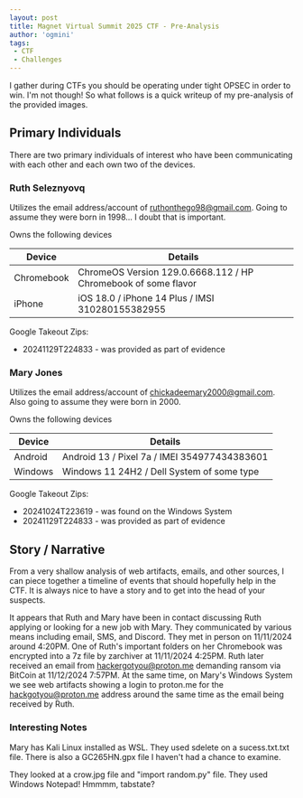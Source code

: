 ```yaml
---
layout: post
title: Magnet Virtual Summit 2025 CTF - Pre-Analysis
author: 'ogmini'
tags:
 - CTF 
 - Challenges
---
```


I gather during CTFs you should be operating under tight OPSEC in order to win. I'm not though! So what follows is a quick writeup of my pre-analysis of the provided images. 

## Primary Individuals
There are two primary individuals of interest who have been communicating with each other and each own two of the devices. 

### Ruth Seleznyovq
Utilizes the email address/account of ruthonthego98@gmail.com. Going to assume they were born in 1998... I doubt that is important.

Owns the following devices

| Device | Details |
| --- | --- |
| Chromebook | ChromeOS Version 129.0.6668.112 / HP Chromebook of some flavor |
| iPhone | iOS 18.0 / iPhone 14 Plus / IMSI 310280155382955 |

Google Takeout Zips:
- 20241129T224833 - was provided as part of evidence

### Mary Jones
Utilizes the email address/account of chickadeemary2000@gmail.com. Also going to assume they were born in 2000.

Owns the following devices

| Device | Details |
| --- | --- |
| Android | Android 13 / Pixel 7a / IMEI 354977434383601 |
| Windows | Windows 11 24H2 / Dell System of some type |

Google Takeout Zips:
- 20241024T223619 - was found on the Windows System
- 20241129T224833 - was provided as part of evidence

## Story / Narrative

From a very shallow analysis of web artifacts, emails, and other sources, I can piece together a timeline of events that should hopefully help in the CTF. It is always nice to have a story and to get into the head of your suspects. 

It appears that Ruth and Mary have been in contact discussing Ruth applying or looking for a new job with Mary. They communicated by various means including email, SMS, and Discord. They met in person on 11/11/2024 around 4:20PM. One of Ruth's important folders on her Chromebook was encrypted into a 7z file by zarchiver at 11/11/2024 4:25PM. Ruth later received an email from hackergotyou@proton.me demanding ransom via BitCoin at 11/12/2024 7:57PM. At the same time, on Mary's Windows System we see web artifacts showing a login to proton.me for the hackgotyou@proton.me address around the same time as the email being received by Ruth.

### Interesting Notes

Mary has Kali Linux installed as WSL. They used sdelete on a sucess.txt.txt file. There is also a GC265HN.gpx file I haven't had a chance to examine.

They looked at a crow.jpg file and "import random.py" file. They used Windows Notepad! Hmmmm, tabstate? 



